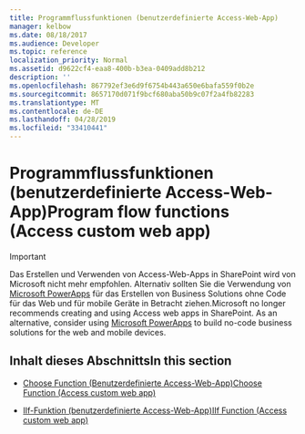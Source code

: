 ```yaml
---
title: Programmflussfunktionen (benutzerdefinierte Access-Web-App)
manager: kelbow
ms.date: 08/18/2017
ms.audience: Developer
ms.topic: reference
localization_priority: Normal
ms.assetid: d9622cf4-eaa8-400b-b3ea-0409add8b212
description: ''
ms.openlocfilehash: 867792ef3e6d9f6754b443a650e6bafa559f0b2e
ms.sourcegitcommit: 8657170d071f9bcf680aba50b9c07f2a4fb82283
ms.translationtype: MT
ms.contentlocale: de-DE
ms.lasthandoff: 04/28/2019
ms.locfileid: "33410441"
---
```

# <a name="program-flow-functions-access-custom-web-app"></a><span data-ttu-id="97df8-102">Programmflussfunktionen (benutzerdefinierte Access-Web-App)</span><span class="sxs-lookup"><span data-stu-id="97df8-102">Program flow functions (Access custom web app)</span></span>

> [!IMPORTANT]
> <span data-ttu-id="97df8-p101">Das Erstellen und Verwenden von Access-Web-Apps in SharePoint wird von Microsoft nicht mehr empfohlen. Alternativ sollten Sie die Verwendung von [Microsoft PowerApps](https://powerapps.microsoft.com/en-us/) für das Erstellen von Business Solutions ohne Code für das Web und für mobile Geräte in Betracht ziehen.</span><span class="sxs-lookup"><span data-stu-id="97df8-p101">Microsoft no longer recommends creating and using Access web apps in SharePoint. As an alternative, consider using [Microsoft PowerApps](https://powerapps.microsoft.com/en-us/) to build no-code business solutions for the web and mobile devices.</span></span> 
  
## <a name="in-this-section"></a><span data-ttu-id="97df8-105">Inhalt dieses Abschnitts</span><span class="sxs-lookup"><span data-stu-id="97df8-105">In this section</span></span>

- [<span data-ttu-id="97df8-106">Choose Function (Benutzerdefinierte Access-Web-App)</span><span class="sxs-lookup"><span data-stu-id="97df8-106">Choose Function (Access custom web app)</span></span>](choose-function-access-custom-web-app.md)
    
- [<span data-ttu-id="97df8-107">IIf-Funktion (benutzerdefinierte Access-Web-App)</span><span class="sxs-lookup"><span data-stu-id="97df8-107">IIf Function (Access custom web app)</span></span>](iif-function-access-custom-web-app.md)
    

